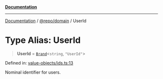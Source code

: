 [**Documentation**](../../../README.md)

***

[Documentation](../../../README.md) / [@repo/domain](../README.md) / UserId

# Type Alias: UserId

> **UserId** = [`Brand`](Brand.md)\<`string`, `"UserId"`\>

Defined in: [value-objects/ids.ts:13](https://github.com/o3osatoshi/experiment/blob/f1d231870a1d13a36a9ead236d22edc1fb9797dd/packages/domain/src/value-objects/ids.ts#L13)

Nominal identifier for users.

